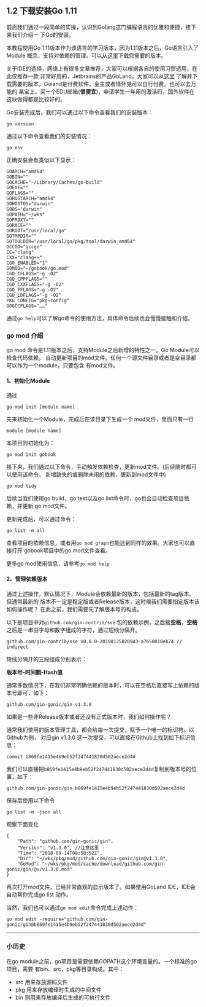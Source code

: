 
## 1.2 下载安装Go 1.11

前面我们通过一段简单的实操，认识到Golang这门编程语言的优雅和便捷，接下来我们介绍一
下Go的安装。

本教程使用Go 1.11版本作为该语言的学习版本，因为1.11版本之后，Go语言引入了Module
概念，支持对依赖的管理。可以从[这里](https://studygolang.com/dl)下载您需要的版本。

关于IDE的选择，网络上有很多文章推荐，大家可以根据各自的使用习惯选用，在此仅推荐一款
非常好用的，Jetbrains的产品GoLand。大家可以从[这里](https://www.jetbrains.com/go/download/#section=mac)
了解并下载需要的版本。Goland是付费软件，金主或者情怀党可以自行付费。也可以去万能的
某宝上，买一个EDU邮箱(**很便宜**)，申请学生一年用的激活码，国外软件在这块做得都是比较好的。

Go安装完成后，我们可以通过以下命令查看我们的安装版本：

```go version ```

通过以下命令查看我们的安装情况：

```go env ```

正确安装会有类似以下显示：

```
GOARCH="amd64"
GOBIN=""
GOCACHE="~/Library/Caches/go-build"
GOEXE=""
GOFLAGS=""
GOHOSTARCH="amd64"
GOHOSTOS="darwin"
GOOS="darwin"
GOPATH="~/wks"
GOPROXY=""
GORACE=""
GOROOT="/usr/local/go"
GOTMPDIR=""
GOTOOLDIR="/usr/local/go/pkg/tool/darwin_amd64"
GCCGO="gccgo"
CC="clang"
CXX="clang++"
CGO_ENABLED="1"
GOMOD="~/gobook/go.mod"
CGO_CFLAGS="-g -O2"
CGO_CPPFLAGS=""
CGO_CXXFLAGS="-g -O2"
CGO_FFLAGS="-g -O2"
CGO_LDFLAGS="-g -O2"
PKG_CONFIG="pkg-config"
GOGCCFLAGS="……"
```
通过`go help`可以了解go命令的使用方法，具体命令后续也会慢慢接触和介绍。

### go mod 介绍

go mod 命令是1.11版本之后，支持Module之后新增的特性之一。Go Module可以检查代码依赖，
自动更新项目的mod文件。任何一个源文件目录或者是空目录都可以作为一个module，只要包含
有mod文件。

#### 1、初始化Module

通过

`go mod init [module name]`

先来初始化一个Module，完成后在该目录下生成一个
mod文件，里面只有一行

`module [module name]`

本项目则初始化为：

`go mod init gobook`

接下来，我们通过以下命令，手动触发依赖检查，更新mod文件。(后续随时都可以使用该命令，
新增缺失的或删除未用的依赖，更新到mod文件中)

```
go mod tidy
```

后续当我们使用go build，go test以及go list命令时，go也会自动检查项目依赖，并更新
go.mod文件。

更新完成后，可以通过命令：

```
go list -m all
```
查看项目的依赖信息，或者用`go mod graph`也能达到同样的效果。大家也可以直接打开
gobook项目中的go.mod文件查看。

更多go mod使用信息，请参考`go mod help`

#### 2、管理依赖版本

通过上述操作，默认情况下，Module会依赖最新的版本，包括最新的tag版本。但通常最新的
版本不一定是稳定版或者Release版本，这时候我们需要指定版本该如何操作呢？
在此之前，我们需要先了解版本号的构成。

以下是项目中对`github.com/gin-contrib/sse`
包的依赖示例，之后接**空格**，**空格**之后是一串由字母和数字组成的字符，通过短线分隔开。

```
github.com/gin-contrib/sse v0.0.0-20190125020943-a7658810eb74 // indirect
```

短线分隔开的三段组成分别表示：

**版本号-时间戳-Hash值**

通常多数情况下，在我们非常明确依赖的版本时，可以在空格后直接写上依赖的版本号即可，如下：

```
github.com/gin-gonic/gin v1.3.0
```

如果是一些非Release版本或者还没有正式版本时，我们如何操作呢？

通常我们使用的版本管理工具，都会给每一次提交，赋予一个唯一的标识符。以Github为例，
对应gin v1.3.0 这一次提交，可以直接在Github上找到如下标识信息：

```
commit b869fe1415e4b9eb52f247441830d502aece2d4d
```

我们可以直接把`b869fe1415e4b9eb52f247441830d502aece2d4d`复制到版本号的位置，如下：

```
github.com/gin-gonic/gin b869fe1415e4b9eb52f247441830d502aece2d4d
```

保存后使用以下命令

```
go list -m -json all
```

观察下面变化

```
{
	"Path": "github.com/gin-gonic/gin",
	"Version": "v1.3.0", //注意这里
	"Time": "2018-08-14T08:58:52Z",
	"Dir": "~/wks/pkg/mod/github.com/gin-gonic/gin@v1.3.0",
	"GoMod": "~/wks/pkg/mod/cache/download/github.com/gin-gonic/gin/@v/v1.3.0.mod"
}
```
再次打开mod文件，已经非常直观的显示版本了。如果使用GoLand IDE，IDE会自动帮你完成go list 动作。

当然，我们也可以通过`go mod edit`命令完成上述动作：

```
go mod edit -require="github.com/gin-gonic/gin@b869fe1415e4b9eb52f247441830d502aece2d4d"
```

---

### 小历史

在go module之前，go项目是需要依赖GOPATH这个环境变量的。一个标准的go项目，需要
有bin、src，pkg等目录构成。其中：

- src 用来存放源码文件
- pkg 用来存放编译时生成的中间文件
- bin 则用来存放编译后生成的可执行文件